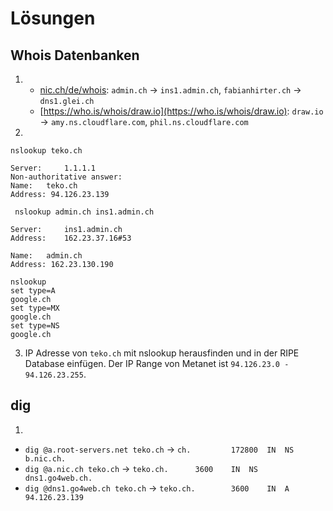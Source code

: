 # Lösungen
## Whois Datenbanken
1. - [nic.ch/de/whois](https://nic.ch/de/whois): `admin.ch` -> `ins1.admin.ch`, `fabianhirter.ch` -> `dns1.glei.ch`
   - [https://who.is/whois/draw.io](https://who.is/whois/draw.io): `draw.io` -> `amy.ns.cloudflare.com`, `phil.ns.cloudflare.com`
2.
```shell 
nslookup teko.ch
```
```
Server:		1.1.1.1
Non-authoritative answer:
Name:	teko.ch
Address: 94.126.23.139
```
```shell
 nslookup admin.ch ins1.admin.ch
```
```
Server:		ins1.admin.ch
Address:	162.23.37.16#53

Name:	admin.ch
Address: 162.23.130.190
```
```shell
nslookup
set type=A
google.ch
set type=MX
google.ch
set type=NS
google.ch
```
3. IP Adresse von `teko.ch` mit nslookup herausfinden und in der RIPE Database einfügen. Der IP Range von Metanet ist `94.126.23.0 - 94.126.23.255`.

## dig
1. 
- `dig @a.root-servers.net teko.ch` -> `ch.			172800	IN	NS	b.nic.ch.`
- `dig @a.nic.ch teko.ch` -> `teko.ch.		3600	IN	NS	dns1.go4web.ch.`
- `dig @dns1.go4web.ch teko.ch` -> `teko.ch.		3600	IN	A	94.126.23.139`